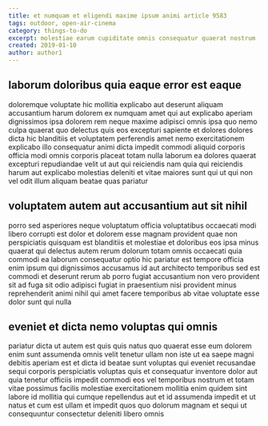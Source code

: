 ```yaml
---
title: et numquam et eligendi maxime ipsum animi article 9583
tags: outdoor, open-air-cinema
category: things-to-do
excerpt: molestiae earum cupiditate omnis consequatur quaerat nostrum
created: 2019-01-10
author: author1
---
```


## laborum doloribus quia eaque error est eaque

doloremque voluptate hic mollitia explicabo aut deserunt aliquam accusantium harum dolorem ex numquam amet qui aut explicabo aperiam dignissimos ipsa dolorem rem neque maxime adipisci omnis ipsa quo nemo culpa quaerat quo delectus quis eos excepturi sapiente et dolores dolores dicta hic blanditiis et voluptatem perferendis amet nemo exercitationem explicabo illo consequatur animi dicta impedit commodi aliquid corporis officia modi omnis corporis placeat totam nulla laborum ea dolores quaerat excepturi repudiandae velit ut aut qui reiciendis nam quia qui reiciendis harum aut explicabo molestias deleniti et vitae maiores sunt qui ut qui non vel odit illum aliquam beatae quas pariatur

## voluptatem autem aut accusantium aut sit nihil

porro sed asperiores neque voluptatum officia voluptatibus occaecati modi libero corrupti est dolor et dolorem esse magnam provident quae non perspiciatis quisquam est blanditiis et molestiae et doloribus eos ipsa minus quaerat qui delectus autem rerum dolorum totam omnis occaecati quia commodi ea laborum consequatur optio hic pariatur est tempore officia enim ipsum qui dignissimos accusamus id aut architecto temporibus sed est commodi et deserunt rerum ab porro fugiat accusantium non vero provident sit ad fuga sit odio adipisci fugiat in praesentium nisi provident minus reprehenderit animi nihil qui amet facere temporibus ab vitae voluptate esse dolor sunt qui nulla

## eveniet et dicta nemo voluptas qui omnis

pariatur dicta ut autem est quis quis natus quo quaerat esse eum dolorem enim sunt assumenda omnis velit tenetur ullam non iste ut ea saepe magni debitis aperiam est et dicta id beatae sunt voluptas qui eveniet recusandae sequi corporis perspiciatis voluptas quis et consequatur inventore dolor aut quia tenetur officiis impedit commodi eos vel temporibus nostrum et totam vitae possimus facilis molestiae exercitationem mollitia enim quidem sint labore id mollitia qui cumque repellendus aut et id assumenda impedit et ut natus et cum est ullam et impedit quos quo dolorum magnam et sequi ut consequuntur consectetur deleniti libero omnis

